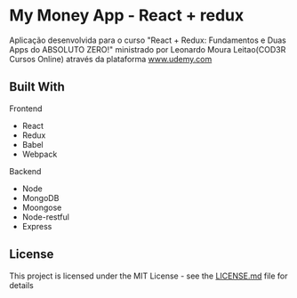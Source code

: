 # My Money App - React + redux

Aplicação desenvolvida para o curso "React + Redux: Fundamentos e Duas Apps do ABSOLUTO ZERO!" ministrado por  Leonardo Moura Leitao(COD3R Cursos Online) através da plataforma www.udemy.com

## Built With

Frontend

* React
* Redux
* Babel
* Webpack

Backend

* Node
* MongoDB
* Moongose
* Node-restful
* Express


## License

This project is licensed under the MIT License - see the [LICENSE.md](LICENSE.md) file for details

